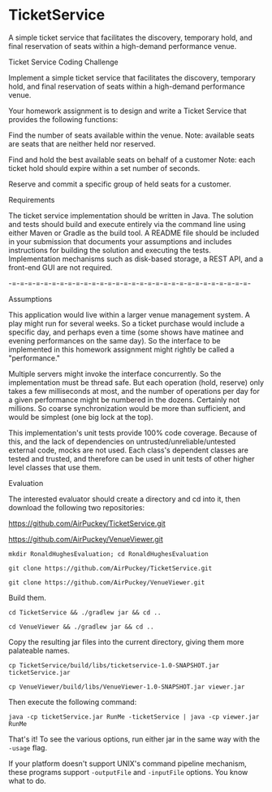 # TicketService
A simple ticket service that facilitates the discovery, temporary hold, and final reservation of seats within a high-demand performance venue.

Ticket Service Coding Challenge

Implement a simple ticket service that facilitates the discovery,
temporary hold, and final reservation of seats within a high-demand
performance venue.

Your homework assignment is to design and write a Ticket Service
that provides the following functions:

Find the number of seats available within the venue.
Note: available seats are seats that are neither held nor reserved.

Find and hold the best available seats on behalf of a customer
Note: each ticket hold should expire within a set number of seconds.

Reserve and commit a specific group of held seats for a customer.

Requirements

The ticket service implementation should be written in Java.
The solution and tests should build and execute entirely
via the command line using either Maven or Gradle as the build tool.
A README file should be included in your submission that documents
your assumptions and includes instructions for building the solution
and executing the tests.
Implementation mechanisms such as disk-based storage,
a REST API, and a front-end GUI are not required.

-=-=-=-=-=-=-=-=-=-=-=-=-=-=-=-=-=-=-=-=-=-=-=-=-=-=-=-=-=-=-

Assumptions

This application would live within a larger venue management system.
A play might run for several weeks. So a ticket purchase would include
a specific day, and perhaps even a time (some shows have matinee and
evening performances on the same day). So the interface to be implemented
in this homework assignment might rightly be called a "performance."

Multiple servers might invoke the interface concurrently. So the
implementation must be thread safe. But each operation (hold, reserve)
only takes a few milliseconds at most, and the number of operations
per day for a given performance might be numbered in the dozens.
Certainly not millions. So coarse synchronization would be more than
sufficient, and would be simplest (one big lock at the top).

This implementation's unit tests provide 100% code coverage. Because
of this, and the lack of dependencies on untrusted/unreliable/untested
external code, mocks are not used. Each class's dependent classes are
tested and trusted, and therefore can be used in unit tests of other
higher level classes that use them.


Evaluation

The interested evaluator should create a directory and cd into it,
then download the following two repositories:

https://github.com/AirPuckey/TicketService.git

https://github.com/AirPuckey/VenueViewer.git


`mkdir RonaldHughesEvaluation; cd RonaldHughesEvaluation`

`git clone https://github.com/AirPuckey/TicketService.git`

`git clone https://github.com/AirPuckey/VenueViewer.git`

Build them.

`cd TicketService && ./gradlew jar && cd ..`

`cd VenueViewer && ./gradlew jar && cd ..`

Copy the resulting jar files into the current directory,
giving them more palateable names.

`cp TicketService/build/libs/ticketservice-1.0-SNAPSHOT.jar ticketService.jar`

`cp VenueViewer/build/libs/VenueViewer-1.0-SNAPSHOT.jar viewer.jar`

Then execute the following command:

`java -cp ticketService.jar RunMe -ticketService | java -cp viewer.jar RunMe`

That's it! To see the various options, run either jar in the same way
with the `-usage` flag.

If your platform doesn't support UNIX's command pipeline mechanism,
these programs support `-outputFile` and `-inputFile` options. You know
what to do.